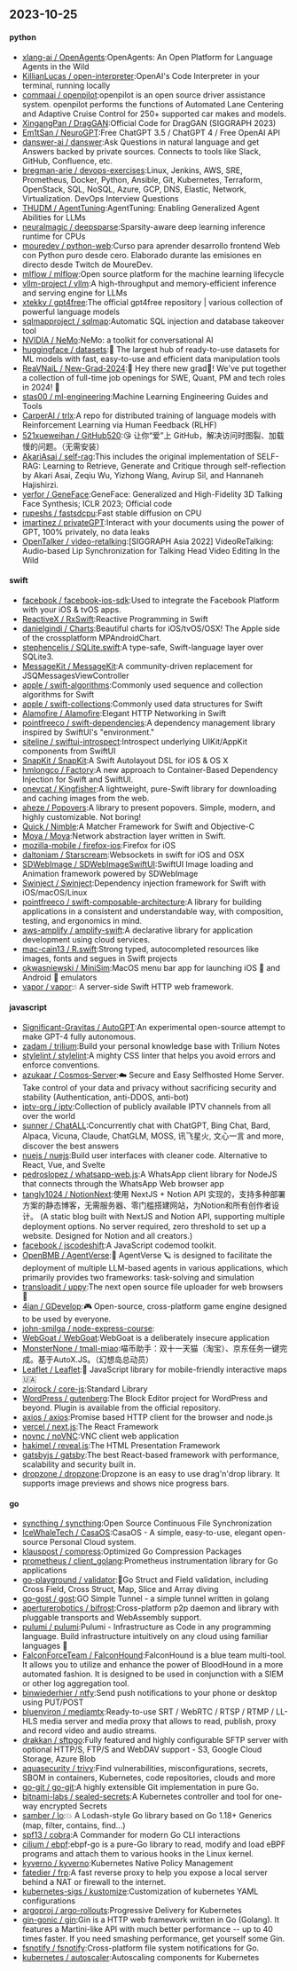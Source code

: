 ## 2023-10-25

#### python
* [xlang-ai / OpenAgents](https://github.com/xlang-ai/OpenAgents):OpenAgents: An Open Platform for Language Agents in the Wild
* [KillianLucas / open-interpreter](https://github.com/KillianLucas/open-interpreter):OpenAI's Code Interpreter in your terminal, running locally
* [commaai / openpilot](https://github.com/commaai/openpilot):openpilot is an open source driver assistance system. openpilot performs the functions of Automated Lane Centering and Adaptive Cruise Control for 250+ supported car makes and models.
* [XingangPan / DragGAN](https://github.com/XingangPan/DragGAN):Official Code for DragGAN (SIGGRAPH 2023)
* [Em1tSan / NeuroGPT](https://github.com/Em1tSan/NeuroGPT):Free ChatGPT 3.5 / ChatGPT 4 / Free OpenAI API
* [danswer-ai / danswer](https://github.com/danswer-ai/danswer):Ask Questions in natural language and get Answers backed by private sources. Connects to tools like Slack, GitHub, Confluence, etc.
* [bregman-arie / devops-exercises](https://github.com/bregman-arie/devops-exercises):Linux, Jenkins, AWS, SRE, Prometheus, Docker, Python, Ansible, Git, Kubernetes, Terraform, OpenStack, SQL, NoSQL, Azure, GCP, DNS, Elastic, Network, Virtualization. DevOps Interview Questions
* [THUDM / AgentTuning](https://github.com/THUDM/AgentTuning):AgentTuning: Enabling Generalized Agent Abilities for LLMs
* [neuralmagic / deepsparse](https://github.com/neuralmagic/deepsparse):Sparsity-aware deep learning inference runtime for CPUs
* [mouredev / python-web](https://github.com/mouredev/python-web):Curso para aprender desarrollo frontend Web con Python puro desde cero. Elaborado durante las emisiones en directo desde Twitch de MoureDev.
* [mlflow / mlflow](https://github.com/mlflow/mlflow):Open source platform for the machine learning lifecycle
* [vllm-project / vllm](https://github.com/vllm-project/vllm):A high-throughput and memory-efficient inference and serving engine for LLMs
* [xtekky / gpt4free](https://github.com/xtekky/gpt4free):The official gpt4free repository | various collection of powerful language models
* [sqlmapproject / sqlmap](https://github.com/sqlmapproject/sqlmap):Automatic SQL injection and database takeover tool
* [NVIDIA / NeMo](https://github.com/NVIDIA/NeMo):NeMo: a toolkit for conversational AI
* [huggingface / datasets](https://github.com/huggingface/datasets):🤗 The largest hub of ready-to-use datasets for ML models with fast, easy-to-use and efficient data manipulation tools
* [ReaVNaiL / New-Grad-2024](https://github.com/ReaVNaiL/New-Grad-2024):👋 Hey there new grad🎉! We've put together a collection of full-time job openings for SWE, Quant, PM and tech roles in 2024! 🚀
* [stas00 / ml-engineering](https://github.com/stas00/ml-engineering):Machine Learning Engineering Guides and Tools
* [CarperAI / trlx](https://github.com/CarperAI/trlx):A repo for distributed training of language models with Reinforcement Learning via Human Feedback (RLHF)
* [521xueweihan / GitHub520](https://github.com/521xueweihan/GitHub520):😘 让你“爱”上 GitHub，解决访问时图裂、加载慢的问题。（无需安装）
* [AkariAsai / self-rag](https://github.com/AkariAsai/self-rag):This includes the original implementation of SELF-RAG: Learning to Retrieve, Generate and Critique through self-reflection by Akari Asai, Zeqiu Wu, Yizhong Wang, Avirup Sil, and Hannaneh Hajishirzi.
* [yerfor / GeneFace](https://github.com/yerfor/GeneFace):GeneFace: Generalized and High-Fidelity 3D Talking Face Synthesis; ICLR 2023; Official code
* [rupeshs / fastsdcpu](https://github.com/rupeshs/fastsdcpu):Fast stable diffusion on CPU
* [imartinez / privateGPT](https://github.com/imartinez/privateGPT):Interact with your documents using the power of GPT, 100% privately, no data leaks
* [OpenTalker / video-retalking](https://github.com/OpenTalker/video-retalking):[SIGGRAPH Asia 2022] VideoReTalking: Audio-based Lip Synchronization for Talking Head Video Editing In the Wild

#### swift
* [facebook / facebook-ios-sdk](https://github.com/facebook/facebook-ios-sdk):Used to integrate the Facebook Platform with your iOS & tvOS apps.
* [ReactiveX / RxSwift](https://github.com/ReactiveX/RxSwift):Reactive Programming in Swift
* [danielgindi / Charts](https://github.com/danielgindi/Charts):Beautiful charts for iOS/tvOS/OSX! The Apple side of the crossplatform MPAndroidChart.
* [stephencelis / SQLite.swift](https://github.com/stephencelis/SQLite.swift):A type-safe, Swift-language layer over SQLite3.
* [MessageKit / MessageKit](https://github.com/MessageKit/MessageKit):A community-driven replacement for JSQMessagesViewController
* [apple / swift-algorithms](https://github.com/apple/swift-algorithms):Commonly used sequence and collection algorithms for Swift
* [apple / swift-collections](https://github.com/apple/swift-collections):Commonly used data structures for Swift
* [Alamofire / Alamofire](https://github.com/Alamofire/Alamofire):Elegant HTTP Networking in Swift
* [pointfreeco / swift-dependencies](https://github.com/pointfreeco/swift-dependencies):A dependency management library inspired by SwiftUI's "environment."
* [siteline / swiftui-introspect](https://github.com/siteline/swiftui-introspect):Introspect underlying UIKit/AppKit components from SwiftUI
* [SnapKit / SnapKit](https://github.com/SnapKit/SnapKit):A Swift Autolayout DSL for iOS & OS X
* [hmlongco / Factory](https://github.com/hmlongco/Factory):A new approach to Container-Based Dependency Injection for Swift and SwiftUI.
* [onevcat / Kingfisher](https://github.com/onevcat/Kingfisher):A lightweight, pure-Swift library for downloading and caching images from the web.
* [aheze / Popovers](https://github.com/aheze/Popovers):A library to present popovers. Simple, modern, and highly customizable. Not boring!
* [Quick / Nimble](https://github.com/Quick/Nimble):A Matcher Framework for Swift and Objective-C
* [Moya / Moya](https://github.com/Moya/Moya):Network abstraction layer written in Swift.
* [mozilla-mobile / firefox-ios](https://github.com/mozilla-mobile/firefox-ios):Firefox for iOS
* [daltoniam / Starscream](https://github.com/daltoniam/Starscream):Websockets in swift for iOS and OSX
* [SDWebImage / SDWebImageSwiftUI](https://github.com/SDWebImage/SDWebImageSwiftUI):SwiftUI Image loading and Animation framework powered by SDWebImage
* [Swinject / Swinject](https://github.com/Swinject/Swinject):Dependency injection framework for Swift with iOS/macOS/Linux
* [pointfreeco / swift-composable-architecture](https://github.com/pointfreeco/swift-composable-architecture):A library for building applications in a consistent and understandable way, with composition, testing, and ergonomics in mind.
* [aws-amplify / amplify-swift](https://github.com/aws-amplify/amplify-swift):A declarative library for application development using cloud services.
* [mac-cain13 / R.swift](https://github.com/mac-cain13/R.swift):Strong typed, autocompleted resources like images, fonts and segues in Swift projects
* [okwasniewski / MiniSim](https://github.com/okwasniewski/MiniSim):MacOS menu bar app for launching iOS  and Android 🤖 emulators
* [vapor / vapor](https://github.com/vapor/vapor):💧 A server-side Swift HTTP web framework.

#### javascript
* [Significant-Gravitas / AutoGPT](https://github.com/Significant-Gravitas/AutoGPT):An experimental open-source attempt to make GPT-4 fully autonomous.
* [zadam / trilium](https://github.com/zadam/trilium):Build your personal knowledge base with Trilium Notes
* [stylelint / stylelint](https://github.com/stylelint/stylelint):A mighty CSS linter that helps you avoid errors and enforce conventions.
* [azukaar / Cosmos-Server](https://github.com/azukaar/Cosmos-Server):☁️ Secure and Easy Selfhosted Home Server. Take control of your data and privacy without sacrificing security and stability (Authentication, anti-DDOS, anti-bot)
* [iptv-org / iptv](https://github.com/iptv-org/iptv):Collection of publicly available IPTV channels from all over the world
* [sunner / ChatALL](https://github.com/sunner/ChatALL):Concurrently chat with ChatGPT, Bing Chat, Bard, Alpaca, Vicuna, Claude, ChatGLM, MOSS, 讯飞星火, 文心一言 and more, discover the best answers
* [nuejs / nuejs](https://github.com/nuejs/nuejs):Build user interfaces with cleaner code. Alternative to React, Vue, and Svelte
* [pedroslopez / whatsapp-web.js](https://github.com/pedroslopez/whatsapp-web.js):A WhatsApp client library for NodeJS that connects through the WhatsApp Web browser app
* [tangly1024 / NotionNext](https://github.com/tangly1024/NotionNext):使用 NextJS + Notion API 实现的，支持多种部署方案的静态博客，无需服务器、零门槛搭建网站，为Notion和所有创作者设计。 (A static blog built with NextJS and Notion API, supporting multiple deployment options. No server required, zero threshold to set up a website. Designed for Notion and all creators.)
* [facebook / jscodeshift](https://github.com/facebook/jscodeshift):A JavaScript codemod toolkit.
* [OpenBMB / AgentVerse](https://github.com/OpenBMB/AgentVerse):🤖 AgentVerse 🪐 is designed to facilitate the deployment of multiple LLM-based agents in various applications, which primarily provides two frameworks: task-solving and simulation
* [transloadit / uppy](https://github.com/transloadit/uppy):The next open source file uploader for web browsers 🐶
* [4ian / GDevelop](https://github.com/4ian/GDevelop):🎮 Open-source, cross-platform game engine designed to be used by everyone.
* [john-smilga / node-express-course](https://github.com/john-smilga/node-express-course):
* [WebGoat / WebGoat](https://github.com/WebGoat/WebGoat):WebGoat is a deliberately insecure application
* [MonsterNone / tmall-miao](https://github.com/MonsterNone/tmall-miao):喵币助手：双十一天猫（淘宝）、京东任务一键完成。基于AutoX.JS。（幻想岛总动员）
* [Leaflet / Leaflet](https://github.com/Leaflet/Leaflet):🍃 JavaScript library for mobile-friendly interactive maps 🇺🇦
* [zloirock / core-js](https://github.com/zloirock/core-js):Standard Library
* [WordPress / gutenberg](https://github.com/WordPress/gutenberg):The Block Editor project for WordPress and beyond. Plugin is available from the official repository.
* [axios / axios](https://github.com/axios/axios):Promise based HTTP client for the browser and node.js
* [vercel / next.js](https://github.com/vercel/next.js):The React Framework
* [novnc / noVNC](https://github.com/novnc/noVNC):VNC client web application
* [hakimel / reveal.js](https://github.com/hakimel/reveal.js):The HTML Presentation Framework
* [gatsbyjs / gatsby](https://github.com/gatsbyjs/gatsby):The best React-based framework with performance, scalability and security built in.
* [dropzone / dropzone](https://github.com/dropzone/dropzone):Dropzone is an easy to use drag'n'drop library. It supports image previews and shows nice progress bars.

#### go
* [syncthing / syncthing](https://github.com/syncthing/syncthing):Open Source Continuous File Synchronization
* [IceWhaleTech / CasaOS](https://github.com/IceWhaleTech/CasaOS):CasaOS - A simple, easy-to-use, elegant open-source Personal Cloud system.
* [klauspost / compress](https://github.com/klauspost/compress):Optimized Go Compression Packages
* [prometheus / client_golang](https://github.com/prometheus/client_golang):Prometheus instrumentation library for Go applications
* [go-playground / validator](https://github.com/go-playground/validator):💯Go Struct and Field validation, including Cross Field, Cross Struct, Map, Slice and Array diving
* [go-gost / gost](https://github.com/go-gost/gost):GO Simple Tunnel - a simple tunnel written in golang
* [aperturerobotics / bifrost](https://github.com/aperturerobotics/bifrost):Cross-platform p2p daemon and library with pluggable transports and WebAssembly support.
* [pulumi / pulumi](https://github.com/pulumi/pulumi):Pulumi - Infrastructure as Code in any programming language. Build infrastructure intuitively on any cloud using familiar languages 🚀
* [FalconForceTeam / FalconHound](https://github.com/FalconForceTeam/FalconHound):FalconHound is a blue team multi-tool. It allows you to utilize and enhance the power of BloodHound in a more automated fashion. It is designed to be used in conjunction with a SIEM or other log aggregation tool.
* [binwiederhier / ntfy](https://github.com/binwiederhier/ntfy):Send push notifications to your phone or desktop using PUT/POST
* [bluenviron / mediamtx](https://github.com/bluenviron/mediamtx):Ready-to-use SRT / WebRTC / RTSP / RTMP / LL-HLS media server and media proxy that allows to read, publish, proxy and record video and audio streams.
* [drakkan / sftpgo](https://github.com/drakkan/sftpgo):Fully featured and highly configurable SFTP server with optional HTTP/S, FTP/S and WebDAV support - S3, Google Cloud Storage, Azure Blob
* [aquasecurity / trivy](https://github.com/aquasecurity/trivy):Find vulnerabilities, misconfigurations, secrets, SBOM in containers, Kubernetes, code repositories, clouds and more
* [go-git / go-git](https://github.com/go-git/go-git):A highly extensible Git implementation in pure Go.
* [bitnami-labs / sealed-secrets](https://github.com/bitnami-labs/sealed-secrets):A Kubernetes controller and tool for one-way encrypted Secrets
* [samber / lo](https://github.com/samber/lo):💥 A Lodash-style Go library based on Go 1.18+ Generics (map, filter, contains, find...)
* [spf13 / cobra](https://github.com/spf13/cobra):A Commander for modern Go CLI interactions
* [cilium / ebpf](https://github.com/cilium/ebpf):ebpf-go is a pure-Go library to read, modify and load eBPF programs and attach them to various hooks in the Linux kernel.
* [kyverno / kyverno](https://github.com/kyverno/kyverno):Kubernetes Native Policy Management
* [fatedier / frp](https://github.com/fatedier/frp):A fast reverse proxy to help you expose a local server behind a NAT or firewall to the internet.
* [kubernetes-sigs / kustomize](https://github.com/kubernetes-sigs/kustomize):Customization of kubernetes YAML configurations
* [argoproj / argo-rollouts](https://github.com/argoproj/argo-rollouts):Progressive Delivery for Kubernetes
* [gin-gonic / gin](https://github.com/gin-gonic/gin):Gin is a HTTP web framework written in Go (Golang). It features a Martini-like API with much better performance -- up to 40 times faster. If you need smashing performance, get yourself some Gin.
* [fsnotify / fsnotify](https://github.com/fsnotify/fsnotify):Cross-platform file system notifications for Go.
* [kubernetes / autoscaler](https://github.com/kubernetes/autoscaler):Autoscaling components for Kubernetes
